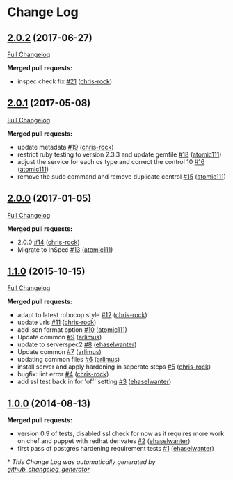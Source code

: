 # Change Log

## [2.0.2](https://github.com/dev-sec/postgres-baseline/tree/2.0.2) (2017-06-27)
[Full Changelog](https://github.com/dev-sec/postgres-baseline/compare/2.0.1...2.0.2)

**Merged pull requests:**

- inspec check fix [\#21](https://github.com/dev-sec/postgres-baseline/pull/21) ([chris-rock](https://github.com/chris-rock))

## [2.0.1](https://github.com/dev-sec/postgres-baseline/tree/2.0.1) (2017-05-08)
[Full Changelog](https://github.com/dev-sec/postgres-baseline/compare/2.0.0...2.0.1)

**Merged pull requests:**

- update metadata [\#19](https://github.com/dev-sec/postgres-baseline/pull/19) ([chris-rock](https://github.com/chris-rock))
- restrict ruby testing to version 2.3.3 and update gemfile [\#18](https://github.com/dev-sec/postgres-baseline/pull/18) ([atomic111](https://github.com/atomic111))
- adjust the service for each os type and correct the control 10 [\#16](https://github.com/dev-sec/postgres-baseline/pull/16) ([atomic111](https://github.com/atomic111))
- remove the sudo command and remove duplicate control [\#15](https://github.com/dev-sec/postgres-baseline/pull/15) ([atomic111](https://github.com/atomic111))

## [2.0.0](https://github.com/dev-sec/postgres-baseline/tree/2.0.0) (2017-01-05)
[Full Changelog](https://github.com/dev-sec/postgres-baseline/compare/1.1.0...2.0.0)

**Merged pull requests:**

- 2.0.0 [\#14](https://github.com/dev-sec/postgres-baseline/pull/14) ([chris-rock](https://github.com/chris-rock))
- Migrate to InSpec [\#13](https://github.com/dev-sec/postgres-baseline/pull/13) ([atomic111](https://github.com/atomic111))

## [1.1.0](https://github.com/dev-sec/postgres-baseline/tree/1.1.0) (2015-10-15)
[Full Changelog](https://github.com/dev-sec/postgres-baseline/compare/1.0.0...1.1.0)

**Merged pull requests:**

- adapt to latest robocop style [\#12](https://github.com/dev-sec/postgres-baseline/pull/12) ([chris-rock](https://github.com/chris-rock))
- update urls [\#11](https://github.com/dev-sec/postgres-baseline/pull/11) ([chris-rock](https://github.com/chris-rock))
- add json format option [\#10](https://github.com/dev-sec/postgres-baseline/pull/10) ([atomic111](https://github.com/atomic111))
- Update common [\#9](https://github.com/dev-sec/postgres-baseline/pull/9) ([arlimus](https://github.com/arlimus))
- update to serverspec2 [\#8](https://github.com/dev-sec/postgres-baseline/pull/8) ([ehaselwanter](https://github.com/ehaselwanter))
- Update common [\#7](https://github.com/dev-sec/postgres-baseline/pull/7) ([arlimus](https://github.com/arlimus))
- updating common files [\#6](https://github.com/dev-sec/postgres-baseline/pull/6) ([arlimus](https://github.com/arlimus))
- install server and apply hardening in seperate steps [\#5](https://github.com/dev-sec/postgres-baseline/pull/5) ([chris-rock](https://github.com/chris-rock))
- bugfix: lint error [\#4](https://github.com/dev-sec/postgres-baseline/pull/4) ([chris-rock](https://github.com/chris-rock))
- add ssl test back in for 'off' setting [\#3](https://github.com/dev-sec/postgres-baseline/pull/3) ([ehaselwanter](https://github.com/ehaselwanter))

## [1.0.0](https://github.com/dev-sec/postgres-baseline/tree/1.0.0) (2014-08-13)
**Merged pull requests:**

- version 0.9 of tests, disabled ssl check for now as it requires more work on chef and puppet with redhat derivates [\#2](https://github.com/dev-sec/postgres-baseline/pull/2) ([ehaselwanter](https://github.com/ehaselwanter))
- first pass of postgres hardening requirement tests [\#1](https://github.com/dev-sec/postgres-baseline/pull/1) ([ehaselwanter](https://github.com/ehaselwanter))



\* *This Change Log was automatically generated by [github_changelog_generator](https://github.com/skywinder/Github-Changelog-Generator)*